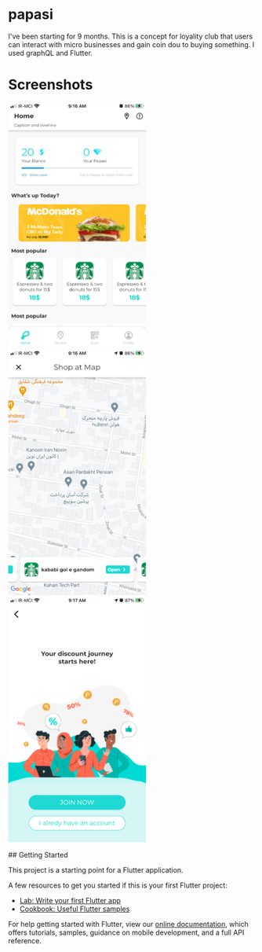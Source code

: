 # papasi

I've been starting for 9 months. This is a concept for loyality club that users can interact with micro businesses and gain coin dou to buying something.
I used graphQL and Flutter.

# Screenshots
<P>
  <img src="Screenshots/pic1.PNG" height=500 />
   <img src="Screenshots/pic2.PNG" height=500 />
  <img src="Screenshots/pic3.PNG" height=500 />

</P>
## Getting Started

This project is a starting point for a Flutter application.

A few resources to get you started if this is your first Flutter project:

- [Lab: Write your first Flutter app](https://flutter.dev/docs/get-started/codelab)
- [Cookbook: Useful Flutter samples](https://flutter.dev/docs/cookbook)

For help getting started with Flutter, view our
[online documentation](https://flutter.dev/docs), which offers tutorials,
samples, guidance on mobile development, and a full API reference.
